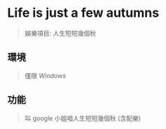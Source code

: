 # Life is just a few autumns

> 娛樂項目: 人生短短幾個秋

## 環境

> 僅限 *Windows*

## 功能

> 叫 google 小姐唱人生短短幾個秋 (含配樂)